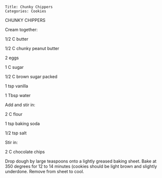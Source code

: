 ~~~ recipe-info
Title: Chunky Chippers
Categories: Cookies
~~~

CHUNKY CHIPPERS

Cream together:

1/2 C butter

1/2 C chunky peanut butter

2 eggs

1 C sugar

1/2 C  brown sugar packed

1 tsp vanilla

1 Tbsp water

Add and stir in:

2 C flour

1 tsp baking soda

1/2 tsp salt

Stir in:

2 C chocolate chips

Drop dough by large teaspoons onto a lightly greased baking sheet.  Bake at 350 degrees for 12 to 14
minutes (cookies should be light brown and slightly underdone.  Remove from sheet to cool.
